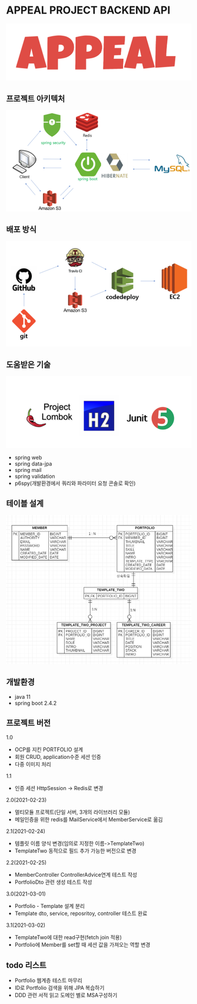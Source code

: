 # APPEAL PROJECT BACKEND API
![logo](./images/logo.PNG)


## 프로젝트 아키텍처
![architecture](./images/architecturev2.PNG)


## 배포 방식
![deploy](./images/deployv1.PNG)


## 도움받은 기술
![helper](./images/helperv2.PNG)

- spring web
- spring data-jpa
- spring mail
- spring validation
- p6spy(개발환경에서 쿼리와 파라미터 요청 콘솔로 확인)


## 테이블 설계
![er_diagram](./images/er_diagramv3.PNG)


## 개발환경
- java 11
- spring boot 2.4.2


## 프로젝트 버전
1.0
- OCP를 지킨 PORTFOLIO 설계
- 회원 CRUD, application수준 세션 인증
- 다중 이미지 처리

1.1
- 인증 세션 HttpSession -> Redis로 변경

2.0(2021-02-23)
- 멀티모듈 프로젝트(단일 서버, 3개의 라이브러리 모듈)
- 메일인증을 위한 redis를 MailService에서 MemberService로 옮김

2.1(2021-02-24)
- 템플릿 이름 양식 변경(임의로 지정한 이름->TemplateTwo)
- TemplateTwo 동적으로 필드 추가 가능한 버전으로 변경

2.2(2021-02-25)
- MemberController ControllerAdvice연계 테스트 작성
- PortfolioDto 관련 생성 테스트 작성

3.0(2021-03-01)
- Portfolio - Template 설계 분리
- Template dto, service, reposritoy, controller 테스트 완료

3.1(2021-03-02)
- TemplateTwo에 대한 read구현(fetch join 적용)
- Portfolio에 Member를 set할 때 세션 값을 가져오는 역할 변경


## todo 리스트

- Portfolio 웹계층 테스트 마무리
- ID로 Portfolio 검색을 위해 JPA 복습하기
- DDD 관련 서적 읽고 도메인 별로 MSA구성하기




